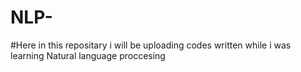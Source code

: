 # NLP-
#Here in this repositary i will be uploading codes written while i was learning Natural language proccesing

